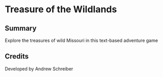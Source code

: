 # Treasure of the Wildlands

## Summary

Explore the treasures of wild Missouri in this text-based adventure game

## Credits

Developed by Andrew Schreiber